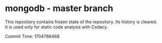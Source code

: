 # mongodb - master branch

This repository contains frozen state of the repository.
Its history is cleared. It is used only for static code
analysis with Codacy.

Commit Time: 1704786468